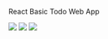 React Basic Todo Web App


![](https://raw.githubusercontent.com/soltee/react-todo-app/public/img/1.png)
![](https://raw.githubusercontent.com/soltee/react-todo-app/public/img/2.png)
![](https://raw.githubusercontent.com/soltee/react-todo-app/public/img/3.png)